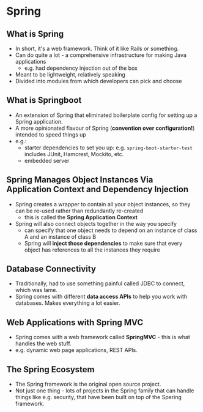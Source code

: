 # Spring

## What is Spring

* In short, it's a web framework. Think of it like Rails or something.
* Can do quite a lot - a comprehensive infrastructure for making Java applications
  - e.g. had dependency injection out of the box
* Meant to be lightweight, relatively speaking
* Divided into modules from which developers can pick and choose


## What is Springboot

* An extension of Spring that eliminated boilerplate config for setting up a Spring application.
* A more opinionated flavour of Spring (**convention over configuration!**) intended to speed things up
* e.g.:
  - starter dependencies to set you up: e.g. `spring-boot-starter-test` includes JUnit, Hamcrest, Mockito, etc.
  - embedded server

## Spring Manages Object Instances Via Application Context and Dependency Injection

* Spring creates a wrapper to contain all your object instances, so they can be re-used rather than redundantly re-created
  - this is called the **Spring Application Context**
* Spring will also connect objects together in the way you specify
  - can specify that one object needs to depend on an instance of class A and an instance of class B
  - Spring will **inject those dependencies** to make sure that every object has references to all the instances they require

## Database Connectivity

* Traditionally, had to use something painful called JDBC to connect, which was lame.
* Spring comes with different **data access APIs** to help you work with databases. Makes everything a lot easier.

## Web Applications with Spring MVC

* Spring comes with a web framework called **SpringMVC** - this is what handles the web stuff.
* e.g. dynamic web page applications, REST APIs.

## The Spring Ecosystem

* The Spring framework is the original open source project.
* Not just one thing - lots of projects in the Spring family that can handle things like e.g. security, that have been built on top of the Spering framework.
